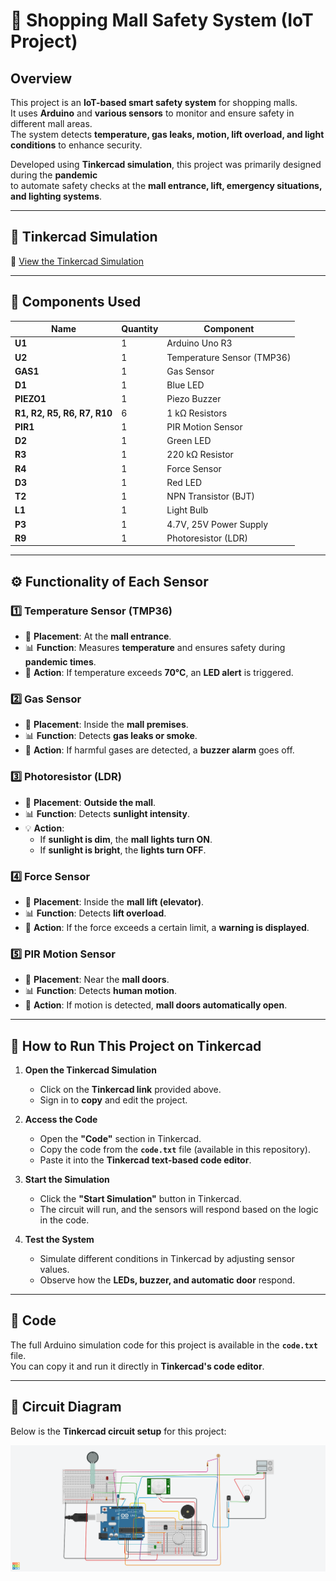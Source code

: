 # 🏢 Shopping Mall Safety System (IoT Project)

## Overview  
This project is an **IoT-based smart safety system** for shopping malls.  
It uses **Arduino** and **various sensors** to monitor and ensure safety in different mall areas.  
The system detects **temperature, gas leaks, motion, lift overload, and light conditions** to enhance security.  

Developed using **Tinkercad simulation**, this project was primarily designed during the **pandemic**  
to automate safety checks at the **mall entrance, lift, emergency situations, and lighting systems**.

---

## 🎥 Tinkercad Simulation  
🔗 [View the Tinkercad Simulation](https://www.tinkercad.com/things/jNPbw7suQcu-copy-of-projecttry?sharecode=obAQlgM1U2_WzgWH2C1CFTvNPpB1penJstEtgUPz7-I)  

---

## 🔧 Components Used  

| Name | Quantity | Component |
|------|----------|-----------|
| **U1** | 1 | Arduino Uno R3 |
| **U2** | 1 | Temperature Sensor (TMP36) |
| **GAS1** | 1 | Gas Sensor |
| **D1** | 1 | Blue LED |
| **PIEZO1** | 1 | Piezo Buzzer |
| **R1, R2, R5, R6, R7, R10** | 6 | 1 kΩ Resistors |
| **PIR1** | 1 | PIR Motion Sensor |
| **D2** | 1 | Green LED |
| **R3** | 1 | 220 kΩ Resistor |
| **R4** | 1 | Force Sensor |
| **D3** | 1 | Red LED |
| **T2** | 1 | NPN Transistor (BJT) |
| **L1** | 1 | Light Bulb |
| **P3** | 1 | 4.7V, 25V Power Supply |
| **R9** | 1 | Photoresistor (LDR) |

---

## ⚙️ Functionality of Each Sensor  

### 1️⃣ **Temperature Sensor (TMP36)**
- 📍 **Placement**: At the **mall entrance**.
- 📊 **Function**: Measures **temperature** and ensures safety during **pandemic times**.
- 🔔 **Action**: If temperature exceeds **70°C**, an **LED alert** is triggered.

### 2️⃣ **Gas Sensor**
- 📍 **Placement**: Inside the **mall premises**.
- 📊 **Function**: Detects **gas leaks or smoke**.
- 🔔 **Action**: If harmful gases are detected, a **buzzer alarm** goes off.

### 3️⃣ **Photoresistor (LDR)**
- 📍 **Placement**: **Outside the mall**.
- 📊 **Function**: Detects **sunlight intensity**.
- 💡 **Action**:
  - If **sunlight is dim**, the **mall lights turn ON**.
  - If **sunlight is bright**, the **lights turn OFF**.

### 4️⃣ **Force Sensor**
- 📍 **Placement**: Inside the **mall lift (elevator)**.
- 📊 **Function**: Detects **lift overload**.
- 🔔 **Action**: If the force exceeds a certain limit, a **warning is displayed**.

### 5️⃣ **PIR Motion Sensor**
- 📍 **Placement**: Near the **mall doors**.
- 📊 **Function**: Detects **human motion**.
- 🚪 **Action**: If motion is detected, **mall doors automatically open**.

---

## 🚀 How to Run This Project on Tinkercad  

1. **Open the Tinkercad Simulation**  
   - Click on the **Tinkercad link** provided above.  
   - Sign in to **copy** and edit the project.  

2. **Access the Code**  
   - Open the **"Code"** section in Tinkercad.  
   - Copy the code from the **`code.txt`** file (available in this repository).  
   - Paste it into the **Tinkercad text-based code editor**.

3. **Start the Simulation**  
   - Click the **"Start Simulation"** button in Tinkercad.  
   - The circuit will run, and the sensors will respond based on the logic in the code.  

4. **Test the System**  
   - Simulate different conditions in Tinkercad by adjusting sensor values.  
   - Observe how the **LEDs, buzzer, and automatic door** respond.  

---

## 📜 Code  
The full Arduino simulation code for this project is available in the **`code.txt`** file.  
You can copy it and run it directly in **Tinkercad's code editor**.  


---

## 📸 Circuit Diagram  
Below is the **Tinkercad circuit setup** for this project:  

![Circuit Diagram](Circuit_Diagram.png)  

